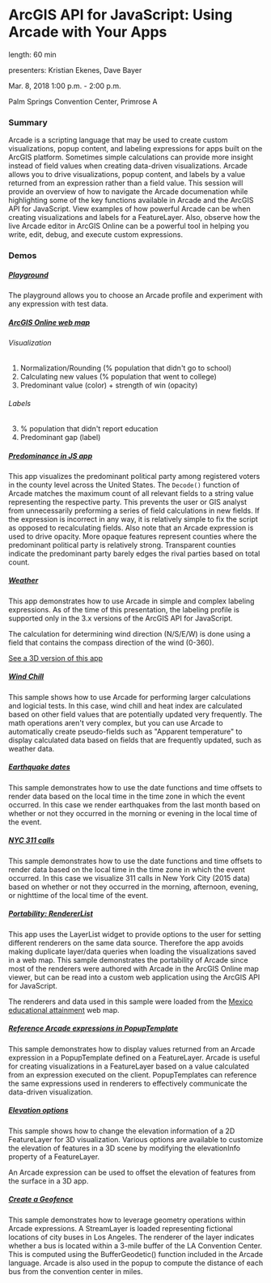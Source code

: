 # ArcGIS API for JavaScript: Using Arcade with Your Apps

length: 60 min

presenters: Kristian Ekenes, Dave Bayer

Mar. 8, 2018 1:00 p.m. - 2:00 p.m.

Palm Springs Convention Center, Primrose A

### Summary

Arcade is a scripting language that may be used to create custom visualizations, popup content, and labeling expressions for apps built on the ArcGIS platform. Sometimes simple calculations can provide more insight instead of field values when creating data-driven visualizations. Arcade allows you to drive visualizations, popup content, and labels by a value returned from an expression rather than a field value. This session will provide an overview of how to navigate the Arcade documenation while highlighting some of the key functions available in Arcade and the ArcGIS API for JavaScript. View examples of how powerful Arcade can be when creating visualizations and labels for a FeatureLayer. Also, observe how the live Arcade editor in ArcGIS Online can be a powerful tool in helping you write, edit, debug, and execute custom expressions.


### Demos

##### [Playground](https://developers.arcgis.com/arcade/playground/)

The playground allows you to choose an Arcade profile and experiment with any expression with test data.


##### [ArcGIS Online web map](https://jsapi.maps.arcgis.com/home/webmap/viewer.html?webmap=f3f83b97f9c14c1abe79ed49810ba023)

###### Visualization

1. Normalization/Rounding (% population that didn't go to school)
2. Calculating new values (% population that went to college)
4. Predominant value (color) + strength of win (opacity)

###### Labels

3. % population that didn't report education
5. Predominant gap (label)


##### [Predominance in JS app](https://ekenes.github.io/conferences/ds-2018/arcade/demos/political-parties/)

This app visualizes the predominant political party among registered voters in the county level across the United States. The `Decode()` function of Arcade matches the maximum count of all relevant fields to a string value representing the respective party. This prevents the user or GIS analyst from unnecessarily preforming a series of field calculations in new fields. If the expression is incorrect in any way, it is relatively simple to fix the script as opposed to recalculating fields. Also note that an Arcade expression is used to drive opacity. More opaque features represent counties where the predominant political party is relatively strong. Transparent counties indicate the predominant party barely edges the rival parties based on total count.


##### [Weather](https://ekenes.github.io/conferences/ds-2018/arcade/demos/weather/)

This app demonstrates how to use Arcade in simple and complex labeling expressions. As of the time of this presentation, the labeling profile is supported only in the 3.x versions of the ArcGIS API for JavaScript.

The calculation for determining wind direction (N/S/E/W) is done using a field that contains the compass direction of the wind (0-360).

[See a 3D version of this app](https://developers.arcgis.com/javascript/latest/sample-code/layers-featurelayer-labeling-3d/live/index.html)

##### [Wind Chill](https://ekenes.github.io/conferences/ds-2018/arcade/demos/wind-chill/)

This sample shows how to use Arcade for performing larger calculations and logicial tests. In this case, wind chill and heat index are calculated based on other field values that are potentially updated very frequently. The math operations aren't very complex, but you can use Arcade to automatically create pseudo-fields such as "Apparent temperature" to display calculated data based on fields that are frequently updated, such as weather data.


##### [Earthquake dates](https://ekenes.github.io/esri-js-samples/4/visualization/arcade-time-day/)

This sample demonstrates how to use the date functions and time offsets to render data based on the local time in the time zone in which the event occurred. In this case we render earthquakes from the last month based on whether or not they occurred in the morning or evening in the local time of the event.


##### [NYC 311 calls](https://ekenes.github.io/conferences/ds-2018/plenary/clustering/)

This sample demonstrates how to use the date functions and time offsets to render data based on the local time in the time zone in which the event occurred. In this case we visualize 311 calls in New York City (2015 data) based on whether or not they occurred in the morning, afternoon, evening, or nighttime of the local time of the event.

##### [Portability: RendererList](https://ekenes.github.io/conferences/ds-2018/arcade/demos/renderer-list/)

This app uses the LayerList widget to provide options to the user for setting different renderers on the same data source. Therefore the app avoids making duplicate layer/data queries when loading the visualizations saved in a web map. This sample demonstrates the portability of Arcade since most of the renderers were authored with Arcade in the ArcGIS Online map viewer, but can be read into a custom web application using the ArcGIS API for JavaScript. 

The renderers and data used in this sample were loaded from the [Mexico educational attainment](https://jsapi.maps.arcgis.com/home/item.html?id=8bcfd58b039a4477a0eb734fe6c8d4fe) web map.


##### [Reference Arcade expressions in PopupTemplate](https://developers.arcgis.com/javascript/latest/sample-code/popuptemplate-arcade/live/index.html)

This sample demonstrates how to display values returned from an Arcade expression in a PopupTemplate defined on a FeatureLayer. Arcade is useful for creating visualizations in a FeatureLayer based on a value calculated from an expression executed on the client. PopupTemplates can reference the same expressions used in renderers to effectively communicate the data-driven visualization.


##### [Elevation options](https://developers.arcgis.com/javascript/latest/sample-code/scene-elevationinfo/live/index.html)

This sample shows how to change the elevation information of a 2D FeatureLayer for 3D visualization. Various options are available to customize the elevation of features in a 3D scene by modifying the elevationInfo property of a FeatureLayer.

An Arcade expression can be used to offset the elevation of features from the surface in a 3D app.


##### [Create a Geofence](https://developers.arcgis.com/javascript/3/samples/streamlayer_arcade_geofence/)

This sample demonstrates how to leverage geometry operations within Arcade expressions. A StreamLayer is loaded representing fictional locations of city buses in Los Angeles. The renderer of the layer indicates whether a bus is located within a 3-mile buffer of the LA Convention Center. This is computed using the BufferGeodetic() function included in the Arcade language. Arcade is also used in the popup to compute the distance of each bus from the convention center in miles.